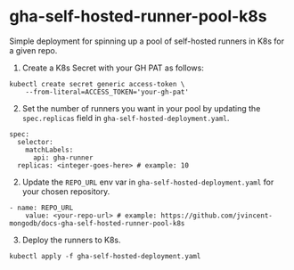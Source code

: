 # gha-self-hosted-runner-pool-k8s
Simple deployment for spinning up a pool of self-hosted runners in K8s for a given repo.

1. Create a K8s Secret with your GH PAT as follows:

```
kubectl create secret generic access-token \
    --from-literal=ACCESS_TOKEN='your-gh-pat'
```
2. Set the number of runners you want in your pool by updating the `spec.replicas` field in `gha-self-hosted-deployment.yaml`. 

```
spec:
  selector:
    matchLabels:
      api: gha-runner
  replicas: <integer-goes-here> # example: 10
```

2. Update the `REPO_URL` env var in `gha-self-hosted-deployment.yaml` for your chosen repository.

```
- name: REPO_URL
    value: <your-repo-url> # example: https://github.com/jvincent-mongodb/docs-gha-self-hosted-runner-pool-k8s
```

3. Deploy the runners to K8s.

```
kubectl apply -f gha-self-hosted-deployment.yaml
```
